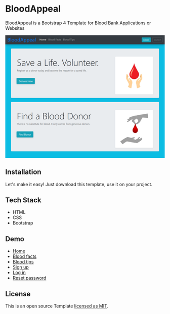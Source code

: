 # BloodAppeal

BloodAppeal is a Bootstrap 4 Template for Blood Bank Applications or Websites

<p align="center">
  <img src="screenshot.png" alt='BloodAppeal in Action'>
</p>

## Installation

Let's make it easy! Just download this template, use it on your project.

## Tech Stack

- HTML
- CSS
- Bootstrap

## Demo

- [Home](https://bloodappeal.surge.sh/)
- [Blood facts](https://bloodappeal.surge.sh/pages/blood-facts.html)
- [Blood tips](https://bloodappeal.surge.sh/pages/blood-tips.html)
- [Sign up](https://bloodappeal.surge.sh/pages/signup.html)
- [Log in](https://bloodappeal.surge.sh/pages/login.html)
- [Reset password](https://bloodappeal.surge.sh/pages/reset-password.html)

## License

This is an open source Template [licensed as MIT](https://github.com/safdarjamal/bloodappeal/blob/master/LICENSE).
